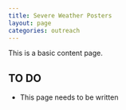 ```yaml
---
title: Severe Weather Posters
layout: page
categories: outreach
---
```


This is a basic content page.

TO DO
-----

- This page needs to be written